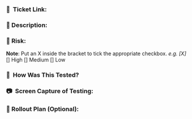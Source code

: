 <!-- JIRA Ticket Link -->

### 🔗  Ticket Link:

 <!-- Technical description of the changes you’ve made -->
 
### 📝  Description:

<!-- Impact of the code changes you've made -->

### 🚨  Risk: 
**Note**: Put an X inside the bracket to tick the appropriate checkbox. _e.g. [X]_
[] High
[] Medium
[] Low

<!-- Steps you did to test the ticket. This is for your reviewer, for them to understand the video or photos you’ll be inserting below -->

### 📑  How Was This Tested? 

<!-- Video or photos on how you were able to validate that the items you added are working as intended -->

### 📷  Screen Capture of Testing: 

<!-- Steps needed to be done or accomplished before merging this code -->

### 🚀  Rollout Plan (Optional): 
